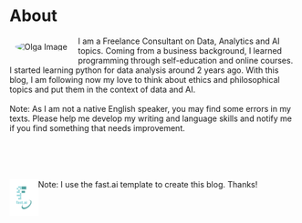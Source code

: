 # About

<img src="https://media-exp1.licdn.com/dms/image/C4E03AQFOZLozFWEgxw/profile-displayphoto-shrink_200_200/0/1657789017950?e=1665014400&v=beta&t=kkaJZqkrWRlgXFq__ZaS1d080zabrib5YHz1h1NoaCI" alt="Olga Image" width="100" align='left' style='border-radius:50%; padding: 10px'/>

I am a Freelance Consultant on Data, Analytics and AI topics. Coming from a business background, I learned programming through self-education and online courses. I started learning python for data analysis around 2 years ago.
With this blog, I am following now my love to think about ethics and philosophical topics and put them in the context of data and AI. 
<br/><br/> 
Note: As I am not a native English speaker, you may find some errors in my texts. Please help me develop my writing and language skills and notify me if you find something that needs improvement. 

<br/><br/> 
<br/><br/> 
<span><img src="images/logo.png" alt="fast.ai_logo" width="50" align='left'/> Note: I use the fast.ai template to create this blog. Thanks!</span>
